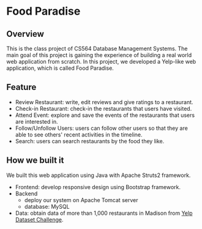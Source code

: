 # Food Paradise

## Overview
This is the class project of CS564 Database Management Systems. The main goal of this project is gaining the experience of building a real world web application from scratch. In this project, we developed a Yelp-like web application, which is called Food Paradise.

## Feature
* Review Restaurant: write, edit reviews and give ratings to a restaurant.
* Check-in Restaurant: check-in the restaurants that users have visited.
* Attend Event: explore and save the events of the restaurants that users are interested in.
* Follow/Unfollow Users: users can follow other users so that they are able to see others' recent activities in the timeline.
* Search: users can search restaurants by the food they like.

## How we built it
We built this web application using Java with Apache Struts2 framework.

* Frontend: develop responsive design using Bootstrap framework.
* Backend
    - deploy our system on Apache Tomcat server
    - database: MySQL
* Data: obtain data of more than 1,000 restaurants in Madison from [Yelp Dataset Challenge](https://www.yelp.com/dataset_challenge).
